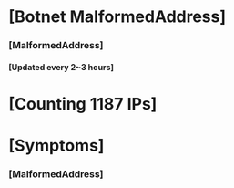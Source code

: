 # [Botnet MalformedAddress]
### [MalformedAddress]
#### [Updated every 2~3 hours]

# [Counting 1187 IPs]

# [Symptoms] 
###   [MalformedAddress]
